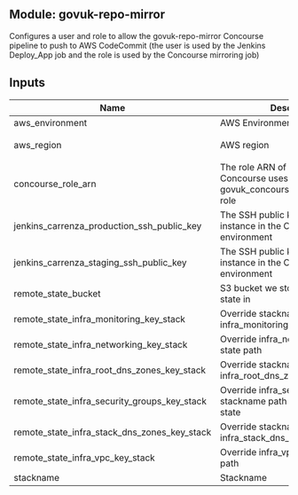 ## Module: govuk-repo-mirror

Configures a user and role to allow the govuk-repo-mirror Concourse pipeline
to push to AWS CodeCommit (the user is used by the Jenkins
Deploy_App job and the role is used by the Concourse mirroring job)

## Inputs

| Name | Description | Type | Default | Required |
|------|-------------|:----:|:-----:|:-----:|
| aws\_environment | AWS Environment | string | n/a | yes |
| aws\_region | AWS region | string | `"eu-west-1"` | no |
| concourse\_role\_arn | The role ARN of the role that Concourse uses to assume the govuk_concourse_codecommit_role role | string | n/a | yes |
| jenkins\_carrenza\_production\_ssh\_public\_key | The SSH public key of the Jenkins instance in the Carrenza production environment | string | n/a | yes |
| jenkins\_carrenza\_staging\_ssh\_public\_key | The SSH public key of the Jenkins instance in the Carrenza staging environment | string | n/a | yes |
| remote\_state\_bucket | S3 bucket we store our terraform state in | string | n/a | yes |
| remote\_state\_infra\_monitoring\_key\_stack | Override stackname path to infra_monitoring remote state | string | `""` | no |
| remote\_state\_infra\_networking\_key\_stack | Override infra_networking remote state path | string | `""` | no |
| remote\_state\_infra\_root\_dns\_zones\_key\_stack | Override stackname path to infra_root_dns_zones remote state | string | `""` | no |
| remote\_state\_infra\_security\_groups\_key\_stack | Override infra_security_groups stackname path to infra_vpc remote state | string | `""` | no |
| remote\_state\_infra\_stack\_dns\_zones\_key\_stack | Override stackname path to infra_stack_dns_zones remote state | string | `""` | no |
| remote\_state\_infra\_vpc\_key\_stack | Override infra_vpc remote state path | string | `""` | no |
| stackname | Stackname | string | n/a | yes |


